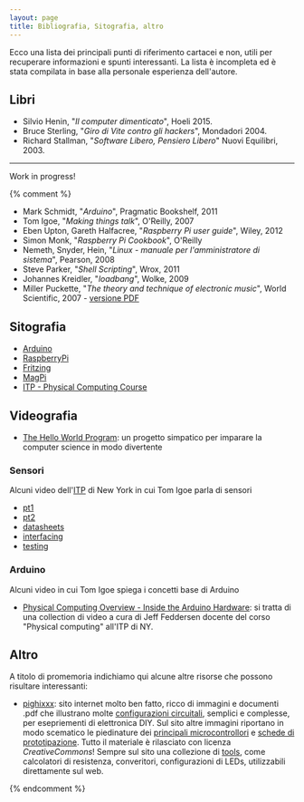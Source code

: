 ```yaml
---
layout: page
title: Bibliografia, Sitografia, altro
---
```


Ecco una lista dei principali punti di riferimento cartacei e non, utili per recuperare informazioni e spunti interessanti.
La lista è incompleta ed è stata compilata in base alla personale esperienza dell'autore.

## Libri
* Silvio Henin, "_Il computer dimenticato_", Hoeli 2015.
* Bruce Sterling, "_Giro di Vite contro gli hackers_", Mondadori 2004.
* Richard Stallman, "_Software Libero, Pensiero Libero_" Nuovi Equilibri, 2003.

---

Work in progress!

{% comment %}
* Mark Schmidt, "_Arduino_", Pragmatic Bookshelf, 2011
* Tom Igoe, "_Making things talk_", O'Reilly, 2007
* Eben Upton, Gareth Halfacree, "_Raspberry Pi user guide_", Wiley, 2012
* Simon Monk, "_Raspberry Pi Cookbook_", O'Reilly
* Nemeth, Snyder, Hein, "_Linux - manuale per l'amministratore di sistema_", Pearson, 2008
* Steve Parker, "_Shell Scripting_", Wrox, 2011
* Johannes Kreidler, "_loadbang_", Wolke, 2009
* Miller Puckette, "_The theory and technique of electronic music_", World Scientific, 2007 - [versione PDF](http://msp.ucsd.edu/techniques/latest/book.pdf)

## Sitografia
* [Arduino](http://arduino.cc)
* [RaspberryPi](http://raspberrypi.org)
* [Fritzing](http://fritzing.org/home/)
* [MagPi](https://www.raspberrypi.org/magpi/)
* [ITP - Physical Computing Course](https://itp.nyu.edu/physcomp/)

## Videografia
* [The Hello World Program](http://www.thehelloworldprogram.com): un progetto simpatico per imparare la computer science in modo divertente

### Sensori
Alcuni video dell'[ITP](https://tisch.nyu.edu/itp) di New York in cui Tom Igoe parla di sensori

* [pt1](https://vimeo.com/102042976 "pt1")
* [pt2](https://vimeo.com/102044250 "pt2")
* [datasheets](https://vimeo.com/102558686 "datasheets")
* [interfacing](https://vimeo.com/102557200 "interfacing")
* [testing](https://vimeo.com/102559255 "testing")

### Arduino
Alcuni video in cui Tom Igoe spiega i concetti base di Arduino

* [Physical Computing Overview - Inside the Arduino Hardware](https://vimeo.com/132349270): si tratta di una collection di video a cura di Jeff Feddersen docente del corso "Physical computing" all'ITP di NY.

## Altro
A titolo di promemoria indichiamo qui alcune altre risorse che possono risultare interessanti:

* [pighixxx](http://www.pighixxx.com/test/): sito internet molto ben fatto, ricco di immagini e documenti .pdf che illustrano molte [configurazioni circuitali](http://www.pighixxx.com/test/abc/), semplici e complesse, per esepriementi di elettronica DIY. Sul sito altre immagini riportano in modo scematico le piedinature dei [principali microcontrollori](http://www.pighixxx.com/test/pinoutspg/processors/) e [schede di prototipazione](http://www.pighixxx.com/test/pinoutspg/boards/). Tutto il materiale è rilasciato con licenza _CreativeCommons_! Sempre sul sito una collezione di [tools](http://www.pighixxx.com/test/tools/), come calcolatori di resistenza, converitori, configurazioni di LEDs, utilizzabili direttamente sul web.

{% endcomment %}
